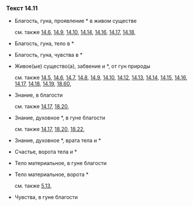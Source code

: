 ### Текст 14.11
	
- Благость, гуна, проявление * в живом существе

	см. также  [14.6](../14/1406.md),  [14.9](../14/1409.md),  [14.10](../14/1410.md),  [14.14](../14/1414.md),  [14.16](../14/1416.md),  [14.17](../14/1417.md),  [14.18](../14/1418.md), 
	
- Благость, гуна, тело в *

	
- Благость, гуна, чувства в *

	
- Живое(ые) существо(а), забвение и *, от гун природы

	см. также  [14.5](../14/1405.md),  [14.6](../14/1406.md),  [14.7](../14/1407.md),  [14.8](../14/1408.md),  [14.9](../14/1409.md),  [14.10](../14/1410.md),  [14.12](../14/1412.md),  [14.13](../14/1413.md),  [14.14](../14/1414.md),  [14.15](../14/1415.md),  [14.16](../14/1416.md),  [14.17](../14/1417.md),  [14.18](../14/1418.md),  [14.19](../14/1419.md),  [18.60](../18/1860.md), 
	
- Знание, в благости

	см. также  [14.17](../14/1417.md),  [18.20](../18/1820.md), 
	
- Знание, духовное *, в гуне благости

	см. также  [14.17](../14/1417.md),  [18.20](../18/1820.md),  [18.22](../18/1822.md), 
	
- Знание, духовное *, врата тела и *

	
- Счастье, ворота тела и *

	
- Тело материальное, в гуне благости

	
- Тело материальное, ворота *

	см. также  [5.13](../05/0513.md), 
	
- Чувства, в гуне благости

